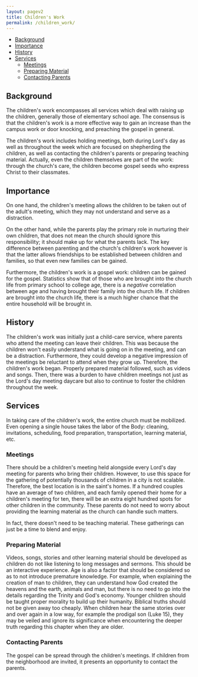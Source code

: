 ```yaml
---
layout: pagev2
title: Children's Work
permalink: /children_work/
---
```

- [Background](#background)
- [Importance](#importance)
- [History](#history)
- [Services](#services)
  - [Meetings](#meetings)
  - [Preparing Material](#preparing-material)
  - [Contacting Parents](#contacting-parents)

## Background

The children's work encompasses all services which deal with raising up the children, generally those of elementary school age. The consensus is that the children's work is a more effective way to gain an increase than the campus work or door knocking, and preaching the gospel in general.

The children's work includes holding meetings, both during Lord's day as well as throughout the week which are focused on shepherding the children, as well as contacting the children's parents or preparing teaching material. Actually, even the children themselves are part of the work: through the church's care, the children become gospel seeds who express Christ to their classmates.

## Importance

On one hand, the children's meeting allows the children to be taken out of the adult's meeting, which they may not understand and serve as a distraction.

On the other hand, while the parents play the primary role in nurturing their own children, that does not mean the church should ignore this responsibility; it should make up for what the parents lack. The key difference between parenting and the church's children's work however is that the latter allows friendships to be established between children and families, so that even new families can be gained.

Furthermore, the children's work is a gospel work: children can be gained for the gospel. Statistics show that of those who are brought into the church life from primary school to college age, there is a *negative* correlation between age and having brought their family into the church life. If children are brought into the church life, there is a much higher chance that the entire household will be brought in.

## History

The children's work was initially just a child-care service, where parents who attend the meeting can leave their children. This was because the children won't easily understand what is going on in the meeting, and can be a distraction. Furthermore, they could develop a negative impression of the meetings be reluctant to attend when they grow up. Therefore, the children's work began. Properly prepared material followed, such as videos and songs. Then, there was a burden to have children meetings not just as the Lord's day meeting daycare but also to continue to foster the children throughout the week.

## Services

In taking care of the children's work, the entire church must be mobilized. Even opening a single house takes the labor of the Body: cleaning, invitations, scheduling, food preparation, transportation, learning material, etc.

### Meetings

There should be a children's meeting held alongside every Lord's day meeting for parents who bring their children. However, to use this space for the gathering of potentially thousands of children in a city is not scalable. Therefore, the best location is in the saint's homes. If a hundred couples have an average of two children, and each family opened their home for a children's meeting for ten, there will be an extra eight hundred spots for other children in the community. These parents do not need to worry about providing the learning material as the church can handle such matters.

In fact, there doesn't need to be teaching material. These gatherings can just be a time to blend and enjoy.

### Preparing Material

Videos, songs, stories and other learning material should be developed as children do not like listening to long messages and sermons. This should be an interactive experience. Age is also a factor that should be considered so as to not introduce premature knowledge. For example, when explaining the creation of man to children, they can understand how God created the heavens and the earth, animals and man, but there is no need to go into the details regarding the Trinity and God's economy. Younger children should be taught proper morality to build up their humanity. Biblical truths should not be given away too cheaply. When children hear the same stories over and over again in a low way, for example the prodigal son (Luke 15), they may be veiled and ignore its significance when encountering the deeper truth regarding this chapter when they are older.

### Contacting Parents

The gospel can be spread through the children's meetings. If children from the neighborhood are invited, it presents an opportunity to contact the parents.